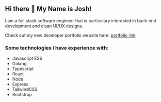 ## Hi there 👋 My Name is Josh!

I am a full stack software engineer that is particulary interested in back-end development and clean UI/UX designs.

Check out my new developer portfolio website here: [portfolio link](https://react-portfolio-nuc1.vercel.app/)


### Some technologies I have experience with:

- Javascript ES6
- Golang
- Typescript
- React
- Node
- Express
- TailwindCSS
- Bootstrap

